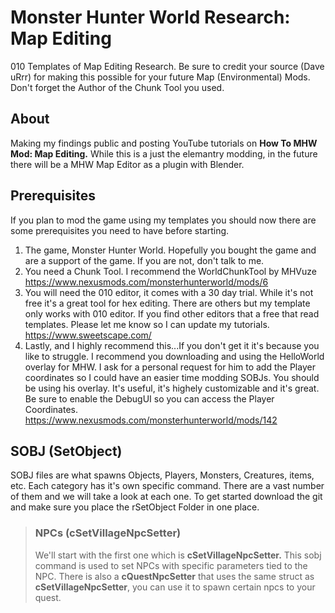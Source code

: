 # Monster Hunter World Research: Map Editing
010 Templates of Map Editing Research. Be sure to credit your source (Dave uRrr) for making this possible for your future Map (Environmental) Mods. Don't forget the Author of the Chunk Tool you used.

## About
Making my findings public and posting YouTube tutorials on **How To MHW Mod: Map Editing.** While this is a just the elemantry modding, in the future there will be a MHW Map Editor as a plugin with Blender.

## Prerequisites
If you plan to mod the game using my templates you should now there are some prerequisites you need to have before starting.
1. The game, Monster Hunter World. Hopefully you bought the game and are a support of the game. If you are not, don't talk to me.
2. You need a Chunk Tool. I recommend the WorldChunkTool by MHVuze https://www.nexusmods.com/monsterhunterworld/mods/6
3. You will need the 010 editor, it comes with a 30 day trial. While it's not free it's a great tool for hex editing. There are others but my template only works with 010 editor. If you find other editors that a free that read templates. Please let me know so I can update my tutorials. https://www.sweetscape.com/
4. Lastly, and I highly recommend this...If you don't get it it's because you like to struggle. I recommend you downloading and using the HelloWorld overlay for MHW. I ask for a personal request for him to add the Player coordinates so I could have an easier time modding SOBJs. You should be using his overlay. It's useful, it's highely customizable and it's great. Be sure to enable the DebugUI so you can access the Player Coordinates. https://www.nexusmods.com/monsterhunterworld/mods/142

## SOBJ (SetObject)
SOBJ files are what spawns Objects, Players, Monsters, Creatures, items, etc. Each category has it's own specific command. There are a vast number of them and we will take a look at each one. To get started download the git and make sure you place the rSetObject Folder in one place.

> ### NPCs (cSetVillageNpcSetter)
> We'll start with the first one which is **cSetVillageNpcSetter.** This sobj command is used to set NPCs with specific parameters tied to the NPC. There is also a **cQuestNpcSetter** that uses the same struct as **cSetVillageNpcSetter**, you can use it to spawn certain npcs to your quest.
